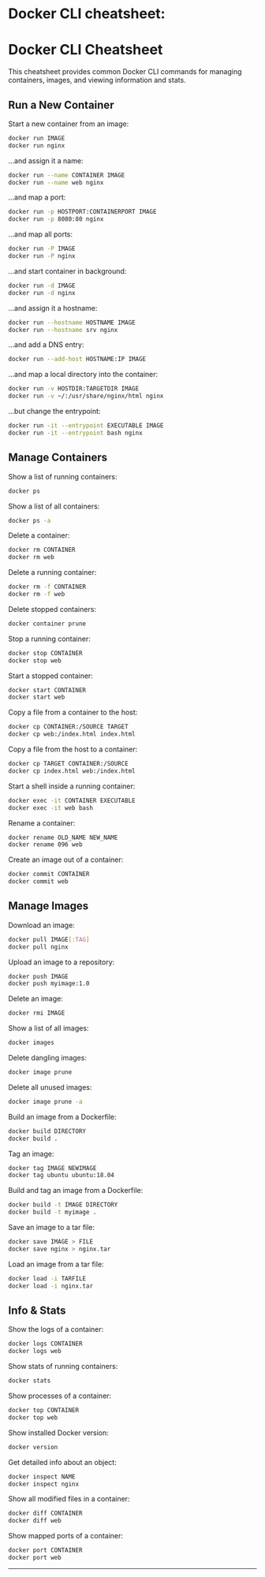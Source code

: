 # Docker CLI cheatsheet:


# Docker CLI Cheatsheet

This cheatsheet provides common Docker CLI commands for managing containers, images, and viewing information and stats.

## Run a New Container

Start a new container from an image:
```bash
docker run IMAGE
docker run nginx

```
...and assign it a name:
```bash
docker run --name CONTAINER IMAGE
docker run --name web nginx
```

...and map a port:
```bash
docker run -p HOSTPORT:CONTAINERPORT IMAGE
docker run -p 8080:80 nginx
```

...and map all ports:
```bash
docker run -P IMAGE
docker run -P nginx
```

...and start container in background:
```bash
docker run -d IMAGE
docker run -d nginx
```

...and assign it a hostname:
```bash
docker run --hostname HOSTNAME IMAGE
docker run --hostname srv nginx
```

...and add a DNS entry:
```bash
docker run --add-host HOSTNAME:IP IMAGE
```

...and map a local directory into the container:
```bash
docker run -v HOSTDIR:TARGETDIR IMAGE
docker run -v ~/:/usr/share/nginx/html nginx
```

...but change the entrypoint:
```bash
docker run -it --entrypoint EXECUTABLE IMAGE
docker run -it --entrypoint bash nginx
```

## Manage Containers

Show a list of running containers:
```bash
docker ps
```

Show a list of all containers:
```bash
docker ps -a
```

Delete a container:
```bash
docker rm CONTAINER
docker rm web
```

Delete a running container:
```bash
docker rm -f CONTAINER
docker rm -f web
```

Delete stopped containers:
```bash
docker container prune
```

Stop a running container:
```bash
docker stop CONTAINER
docker stop web
```

Start a stopped container:
```bash
docker start CONTAINER
docker start web
```

Copy a file from a container to the host:
```bash
docker cp CONTAINER:/SOURCE TARGET
docker cp web:/index.html index.html
```

Copy a file from the host to a container:
```bash
docker cp TARGET CONTAINER:/SOURCE
docker cp index.html web:/index.html
```

Start a shell inside a running container:
```bash
docker exec -it CONTAINER EXECUTABLE
docker exec -it web bash
```

Rename a container:
```bash
docker rename OLD_NAME NEW_NAME
docker rename 096 web
```

Create an image out of a container:
```bash
docker commit CONTAINER
docker commit web
```

## Manage Images

Download an image:
```bash
docker pull IMAGE[:TAG]
docker pull nginx
```

Upload an image to a repository:
```bash
docker push IMAGE
docker push myimage:1.0
```

Delete an image:
```bash
docker rmi IMAGE
```

Show a list of all images:
```bash
docker images
```

Delete dangling images:
```bash
docker image prune
```

Delete all unused images:
```bash
docker image prune -a
```

Build an image from a Dockerfile:
```bash
docker build DIRECTORY
docker build .
```

Tag an image:
```bash
docker tag IMAGE NEWIMAGE
docker tag ubuntu ubuntu:18.04
```

Build and tag an image from a Dockerfile:
```bash
docker build -t IMAGE DIRECTORY
docker build -t myimage .
```

Save an image to a tar file:
```bash
docker save IMAGE > FILE
docker save nginx > nginx.tar
```

Load an image from a tar file:
```bash
docker load -i TARFILE
docker load -i nginx.tar
```

## Info & Stats

Show the logs of a container:
```bash
docker logs CONTAINER
docker logs web
```

Show stats of running containers:
```bash
docker stats
```

Show processes of a container:
```bash
docker top CONTAINER
docker top web
```

Show installed Docker version:
```bash
docker version
```

Get detailed info about an object:
```bash
docker inspect NAME
docker inspect nginx
```

Show all modified files in a container:
```bash
docker diff CONTAINER
docker diff web
```

Show mapped ports of a container:
```bash
docker port CONTAINER
docker port web
```

---
